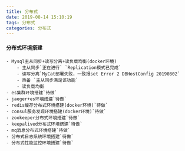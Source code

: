 ```yaml
---
title: 分布式
date: 2019-08-14 15:10:19
tags: 分布式
categories: 分布式
---
```

#### 分布式环境搭建
    - Mysql主从同步+读写分离+读负载均衡(docker环境)
        - 主从同步`正在进行` `Replication模式已完成` 
        - 读写分离`MyCat部署失败，一致报set Error 2 DBHostConfig 20190802`
        - 热备 `主从同步满足该功能`
        - 读负载均衡
    - es集群环境搭建`待做`
    - jaeger+es环境搭建`待做` 
    - redis缓存分布式环境搭建(docker环境)`待做`
    - consul服务发现环境搭建(docker环境)`待做`
    - zookeeper分布式环境搭建`待做`
    - keepalived分布式环境搭建`待做`
    - mq消息分布式环境搭建`待做`
    - 分布式日志系统环境搭建`待做`
    - 分布式性能监控环境搭建`待做`